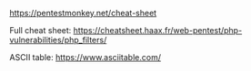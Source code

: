 https://pentestmonkey.net/cheat-sheet

Full cheat sheet:
https://cheatsheet.haax.fr/web-pentest/php-vulnerabilities/php_filters/

ASCII table:
https://www.asciitable.com/